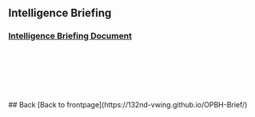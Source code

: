 ## Intelligence Briefing

### [Intelligence Briefing Document](https://docs.google.com/document/d/1vAHqA8qCaQJpViin4gobm2qAxTGzO4mO8DE1ptSGcyU/edit?usp=sharing)

<br>
<br>
<br>
<br>
<br>
<br>
## Back
[Back to frontpage](https://132nd-vwing.github.io/OPBH-Brief/)
